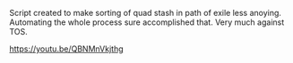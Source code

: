 Script created to make sorting of quad stash in path of exile less anoying. Automating the whole process sure accomplished that. Very much against TOS.

https://youtu.be/QBNMnVkjthg

